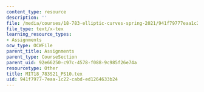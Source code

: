 ```yaml
---
content_type: resource
description: ''
file: /media/courses/18-783-elliptic-curves-spring-2021/941f79777eaa1c22cabded1264633b24_MIT18_783S21_PS10.tex
file_type: text/x-tex
learning_resource_types:
- Assignments
ocw_type: OCWFile
parent_title: Assignments
parent_type: CourseSection
parent_uid: 92e66250-c97c-4578-f088-9c985f26e74a
resourcetype: Other
title: MIT18_783S21_PS10.tex
uid: 941f7977-7eaa-1c22-cabd-ed1264633b24
---
```

